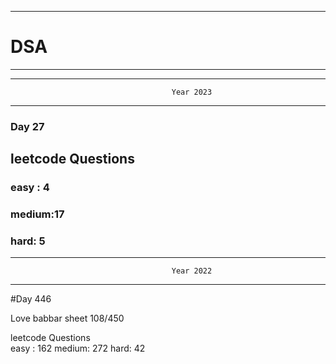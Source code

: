 ******************************************************************************************
# DSA
******************************************************************************************


******************************************************************************************
                                        Year 2023
******************************************************************************************
### Day 27

## leetcode Questions   
### easy : 4
### medium:17
### hard: 5









******************************************************************************************
                                        Year 2022
******************************************************************************************
#Day 446

Love babbar sheet
    108/450
    
leetcode Questions   
easy : 162
medium: 272
hard: 42

 
